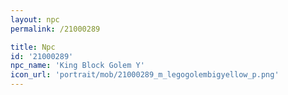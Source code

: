 ```yaml
---
layout: npc
permalink: /21000289

title: Npc
id: '21000289'
npc_name: 'King Block Golem Y'
icon_url: 'portrait/mob/21000289_m_legogolembigyellow_p.png'
---
```

